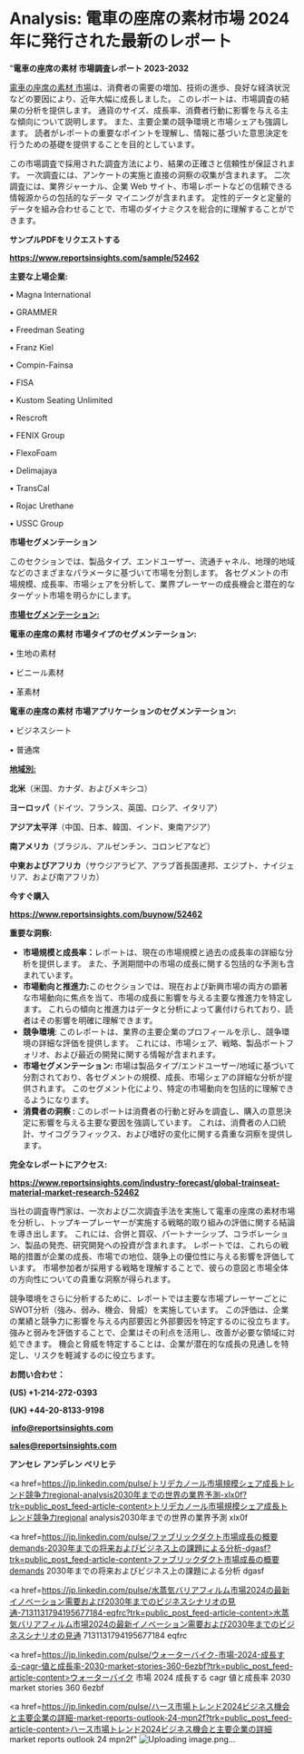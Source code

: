 # Analysis: 電車の座席の素材市場 2024 年に発行された最新のレポート

"<strong>電車の座席の素材 市場調査レポート 2023-2032</strong>

<a href=https://www.reportsinsights.com/sample/52462>電車の座席の素材 市場</a>は、消費者の需要の増加、技術の進歩、良好な経済状況などの要因により、近年大幅に成長しました。 このレポートは、市場調査の結果の分析を提供します。 通貨のサイズ、成長率、消費者行動に影響を与える主な傾向について説明します。 また、主要企業の競争環境と市場シェアも強調します。 読者がレポートの重要なポイントを理解し、情報に基づいた意思決定を行うための基礎を提供することを目的としています。

この市場調査で採用された調査方法により、結果の正確さと信頼性が保証されます。 一次調査には、アンケートの実施と直接の洞察の収集が含まれます。 二次調査には、業界ジャーナル、企業 Web サイト、市場レポートなどの信頼できる情報源からの包括的なデータ マイニングが含まれます。 定性的データと定量的データを組み合わせることで、市場のダイナミクスを総合的に理解することができます。

<strong><b>サンプルPDFをリクエストする</b></strong>

<a href=https://www.reportsinsights.com/sample/52462><strong><u>https://www.reportsinsights.com/sample/52462</u></strong></a>

<strong>主要な上場企業:</strong>

• Magna International

• GRAMMER

• Freedman Seating

• Franz Kiel

• Compin-Fainsa

• FISA

• Kustom Seating Unlimited

• Rescroft

• FENIX Group

• FlexoFoam

• Delimajaya

• TransCal

• Rojac Urethane

• USSC Group

<strong>市場セグメンテーション</strong>

このセクションでは、製品タイプ、エンドユーザー、流通チャネル、地理的地域などのさまざまなパラメータに基づいて市場を分割します。 各セグメントの市場規模、成長率、市場シェアを分析して、業界プレーヤーの成長機会と潜在的なターゲット市場を明らかにします。

<strong><u>市場セグメンテーション</u></strong><strong><u>:</u></strong>

<strong>電車の座席の素材 市場タイプのセグメンテーション:</strong>

• 生地の素材

• ビニール素材

• 革素材

<strong>電車の座席の素材 市場アプリケーションのセグメンテーション:</strong>

• ビジネスシート

• 普通席

<strong><u>地域別</u></strong><strong><u>:</u></strong>

<strong>北米</strong>（米国、カナダ、およびメキシコ）

<strong>ヨーロッパ</strong>（ドイツ、フランス、英国、ロシア、イタリア）

<strong>アジア太平洋</strong>（中国、日本、韓国、インド、東南アジア）

<strong>南アメリカ</strong>（ブラジル、アルゼンチン、コロンビアなど）

<strong>中東およびアフリカ</strong>（サウジアラビア、アラブ首長国連邦、エジプト、ナイジェリア、および南アフリカ）

<strong>今すぐ購入</strong>

<a href=https://www.reportsinsights.com/buynow/52462><strong><u>https://www.reportsinsights.com/buynow/52462</u></strong></a>

<strong>重要な洞察:</strong>
<ul>
  <li><strong>市場規模と成長率：</strong>レポートは、現在の市場規模と過去の成長率の詳細な分析を提供します。 また、予測期間中の市場の成長に関する包括的な予測も含まれています。</li>
  <li><strong>市場動向と推進力:</strong>このセクションでは、現在および新興市場の両方の顕著な市場動向に焦点を当て、市場の成長に影響を与える主要な推進力を特定します。 これらの傾向と推進力はデータと分析によって裏付けられており、読者はその影響を明確に理解できます。</li>
  <li><strong>競争環境</strong>: このレポートは、業界の主要企業のプロフィールを示し、競争環境の詳細な評価を提供します。 これには、市場シェア、戦略、製品ポートフォリオ、および最近の開発に関する情報が含まれます。</li>
  <li><strong>市場セグメンテーション: </strong>市場は製品タイプ/エンドユーザー/地域に基づいて分割されており、各セグメントの規模、成長、市場シェアの詳細な分析が提供されます。 このセグメント化により、特定の市場動向を包括的に理解できるようになります。</li>
  <li><strong>消費者の洞察 : </strong>このレポートは消費者の行動と好みを調査し、購入の意思決定に影響を与える主要な要因を強調しています。 これは、消費者の人口統計、サイコグラフィックス、および嗜好の変化に関する貴重な洞察を提供します。</li>
</ul>
<strong>完全なレポートにアクセス:</strong>

<a href=https://www.reportsinsights.com/industry-forecast/global-trainseat-material-market-research-52462><strong><u><b>https://www.reportsinsights.com/industry-forecast/global-trainseat-material-market-research-52462</b></u></strong></a>

当社の調査専門家は、一次および二次調査手法を実施して電車の座席の素材市場を分析し、トップキープレーヤーが実施する戦略的取り組みの評価に関する結論を導き出します。 これには、合併と買収、パートナーシップ、コラボレーション、製品の発売、研究開発への投資が含まれます。 レポートでは、これらの戦略的措置が企業の成長、市場での地位、競争上の優位性に与える影響を評価しています。 市場参加者が採用する戦略を理解することで、彼らの意図と市場全体の方向性についての貴重な洞察が得られます。

競争環境をさらに分析するために、レポートでは主要な市場プレーヤーごとにSWOT分析（強み、弱み、機会、脅威）を実施しています。 この評価は、企業の業績と競争力に影響を与える内部要因と外部要因を特定するのに役立ちます。 強みと弱みを評価することで、企業はその利点を活用し、改善が必要な領域に対処できます。 機会と脅威を特定することは、企業が潜在的な成長の見通しを特定し、リスクを軽減するのに役立ちます。

<strong>お問い合わせ：</strong>

<strong>(US) +1-214-272-0393</strong>

<strong>(UK) +44-20-8133-9198</strong>

<strong> </strong><a href=info@reportsinsights.com><strong><u>info@reportsinsights.com</u></strong></a>

<a href=sales@reportsinsights.com><strong><u>sales@reportsinsights.com</u></strong></a>

<strong>アンセレ アンデレン ベリヒテ</strong>

<a href=https://jp.linkedin.com/pulse/トリデカノール市場規模シェア成長トレンド競争力regional-analysis2030年までの世界の業界予測-xlx0f?trk=public_post_feed-article-content>トリデカノール市場規模シェア成長トレンド競争力regional analysis2030年までの世界の業界予測 xlx0f</a>

<a href=https://jp.linkedin.com/pulse/ファブリックダクト市場成長の概要demands-2030年までの将来およびビジネス上の課題による分析-dgasf?trk=public_post_feed-article-content>ファブリックダクト市場成長の概要demands 2030年までの将来およびビジネス上の課題による分析 dgasf</a>

<a href=https://jp.linkedin.com/pulse/水蒸気バリアフィルム市場2024の最新イノベーション需要および2030年までのビジネスシナリオの見通-7131131794195677184-eqfrc?trk=public_post_feed-article-content>水蒸気バリアフィルム市場2024の最新イノベーション需要および2030年までのビジネスシナリオの見通 7131131794195677184 eqfrc</a>

<a href=https://jp.linkedin.com/pulse/ウォーターバイク-市場-2024-成長する-cagr-値と成長率-2030-market-stories-360-6ezbf?trk=public_post_feed-article-content>ウォーターバイク 市場 2024 成長する cagr 値と成長率 2030 market stories 360 6ezbf</a>

<a href=https://jp.linkedin.com/pulse/ハース市場トレンド2024ビジネス機会と主要企業の詳細-market-reports-outlook-24-mpn2f?trk=public_post_feed-article-content>ハース市場トレンド2024ビジネス機会と主要企業の詳細 market reports outlook 24 mpn2f</a>"
![Uploading image.png…]()
